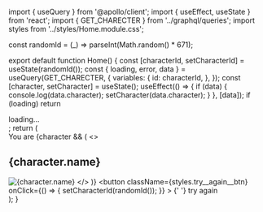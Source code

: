  import { useQuery } from '@apollo/client';
 import { useEffect, useState } from 'react';
 import { GET_CHARECTER } from '../graphql/queries';
 import styles from '../styles/Home.module.css';

 const randomId = (_) => parseInt(Math.random() * 671);

 export default function Home() {
   const [characterId, setCharacterId] = useState(randomId());
   const { loading, error, data } = useQuery(GET_CHARECTER, {
     variables: {
       id: characterId,
     },
   });
   const [character, setCharacter] = useState();
   useEffect(() => {
     if (data) {
       console.log(data.character);
       setCharacter(data.character);
     }
   }, [data]);
   if (loading) return <div className={styles.container}> loading...</div>;
   return (
     <div className={styles.container}>
       You are
       {character && (
         <>
           <h2> {character.name} </h2>
           <img src={character.image} alt={character.name} />
         </>
       )}
       <button
         className={styles.try__again__btn}
         onClick={() => {
           setCharacterId(randomId());
         }}
       >
         {' '}
         try again
       </button>
     </div>
   );
 }
